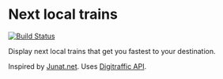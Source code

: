 # Next local trains

[![Build Status](https://travis-ci.org/Vilsepi/next-trains.svg?branch=master)](https://travis-ci.org/Vilsepi/next-trains)

Display next local trains that get you fastest to your destination.

Inspired by [Junat.net](https://www.junat.net/). Uses [Digitraffic API](https://www.digitraffic.fi/rautatieliikenne/).
